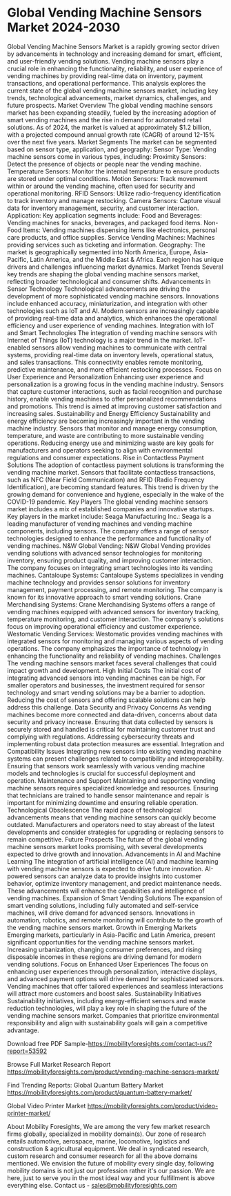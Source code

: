 # Global Vending Machine Sensors Market 2024-2030
Global Vending Machine Sensors Market is a rapidly growing sector driven by advancements in technology and increasing demand for smart, efficient, and user-friendly vending solutions. Vending machine sensors play a crucial role in enhancing the functionality, reliability, and user experience of vending machines by providing real-time data on inventory, payment transactions, and operational performance. This analysis explores the current state of the global vending machine sensors market, including key trends, technological advancements, market dynamics, challenges, and future prospects.
Market Overview
The global vending machine sensors market has been expanding steadily, fueled by the increasing adoption of smart vending machines and the rise in demand for automated retail solutions. As of 2024, the market is valued at approximately $1.2 billion, with a projected compound annual growth rate (CAGR) of around 12-15% over the next five years.
Market Segments
The market can be segmented based on sensor type, application, and geography:
Sensor Type: Vending machine sensors come in various types, including:
Proximity Sensors: Detect the presence of objects or people near the vending machine.
Temperature Sensors: Monitor the internal temperature to ensure products are stored under optimal conditions.
Motion Sensors: Track movement within or around the vending machine, often used for security and operational monitoring.
RFID Sensors: Utilize radio-frequency identification to track inventory and manage restocking.
Camera Sensors: Capture visual data for inventory management, security, and customer interaction.
Application: Key application segments include:
Food and Beverages: Vending machines for snacks, beverages, and packaged food items.
Non-Food Items: Vending machines dispensing items like electronics, personal care products, and office supplies.
Service Vending Machines: Machines providing services such as ticketing and information.
Geography: The market is geographically segmented into North America, Europe, Asia-Pacific, Latin America, and the Middle East & Africa. Each region has unique drivers and challenges influencing market dynamics.
Market Trends
Several key trends are shaping the global vending machine sensors market, reflecting broader technological and consumer shifts.
Advancements in Sensor Technology
Technological advancements are driving the development of more sophisticated vending machine sensors. Innovations include enhanced accuracy, miniaturization, and integration with other technologies such as IoT and AI. Modern sensors are increasingly capable of providing real-time data and analytics, which enhances the operational efficiency and user experience of vending machines.
Integration with IoT and Smart Technologies
The integration of vending machine sensors with Internet of Things (IoT) technology is a major trend in the market. IoT-enabled sensors allow vending machines to communicate with central systems, providing real-time data on inventory levels, operational status, and sales transactions. This connectivity enables remote monitoring, predictive maintenance, and more efficient restocking processes.
Focus on User Experience and Personalization
Enhancing user experience and personalization is a growing focus in the vending machine industry. Sensors that capture customer interactions, such as facial recognition and purchase history, enable vending machines to offer personalized recommendations and promotions. This trend is aimed at improving customer satisfaction and increasing sales.
Sustainability and Energy Efficiency
Sustainability and energy efficiency are becoming increasingly important in the vending machine industry. Sensors that monitor and manage energy consumption, temperature, and waste are contributing to more sustainable vending operations. Reducing energy use and minimizing waste are key goals for manufacturers and operators seeking to align with environmental regulations and consumer expectations.
Rise in Contactless Payment Solutions
The adoption of contactless payment solutions is transforming the vending machine market. Sensors that facilitate contactless transactions, such as NFC (Near Field Communication) and RFID (Radio Frequency Identification), are becoming standard features. This trend is driven by the growing demand for convenience and hygiene, especially in the wake of the COVID-19 pandemic.
Key Players
The global vending machine sensors market includes a mix of established companies and innovative startups. Key players in the market include:
Seaga Manufacturing Inc.: Seaga is a leading manufacturer of vending machines and vending machine components, including sensors. The company offers a range of sensor technologies designed to enhance the performance and functionality of vending machines.
N&W Global Vending: N&W Global Vending provides vending solutions with advanced sensor technologies for monitoring inventory, ensuring product quality, and improving customer interaction. The company focuses on integrating smart technologies into its vending machines.
Cantaloupe Systems: Cantaloupe Systems specializes in vending machine technology and provides sensor solutions for inventory management, payment processing, and remote monitoring. The company is known for its innovative approach to smart vending solutions.
Crane Merchandising Systems: Crane Merchandising Systems offers a range of vending machines equipped with advanced sensors for inventory tracking, temperature monitoring, and customer interaction. The company's solutions focus on improving operational efficiency and customer experience.
Westomatic Vending Services: Westomatic provides vending machines with integrated sensors for monitoring and managing various aspects of vending operations. The company emphasizes the importance of technology in enhancing the functionality and reliability of vending machines.
Challenges
The vending machine sensors market faces several challenges that could impact growth and development.
High Initial Costs
The initial cost of integrating advanced sensors into vending machines can be high. For smaller operators and businesses, the investment required for sensor technology and smart vending solutions may be a barrier to adoption. Reducing the cost of sensors and offering scalable solutions can help address this challenge.
Data Security and Privacy Concerns
As vending machines become more connected and data-driven, concerns about data security and privacy increase. Ensuring that data collected by sensors is securely stored and handled is critical for maintaining customer trust and complying with regulations. Addressing cybersecurity threats and implementing robust data protection measures are essential.
Integration and Compatibility Issues
Integrating new sensors into existing vending machine systems can present challenges related to compatibility and interoperability. Ensuring that sensors work seamlessly with various vending machine models and technologies is crucial for successful deployment and operation.
Maintenance and Support
Maintaining and supporting vending machine sensors requires specialized knowledge and resources. Ensuring that technicians are trained to handle sensor maintenance and repair is important for minimizing downtime and ensuring reliable operation.
Technological Obsolescence
The rapid pace of technological advancements means that vending machine sensors can quickly become outdated. Manufacturers and operators need to stay abreast of the latest developments and consider strategies for upgrading or replacing sensors to remain competitive.
Future Prospects
The future of the global vending machine sensors market looks promising, with several developments expected to drive growth and innovation.
Advancements in AI and Machine Learning
The integration of artificial intelligence (AI) and machine learning with vending machine sensors is expected to drive future innovation. AI-powered sensors can analyze data to provide insights into customer behavior, optimize inventory management, and predict maintenance needs. These advancements will enhance the capabilities and intelligence of vending machines.
Expansion of Smart Vending Solutions
The expansion of smart vending solutions, including fully automated and self-service machines, will drive demand for advanced sensors. Innovations in automation, robotics, and remote monitoring will contribute to the growth of the vending machine sensors market.
Growth in Emerging Markets
Emerging markets, particularly in Asia-Pacific and Latin America, present significant opportunities for the vending machine sensors market. Increasing urbanization, changing consumer preferences, and rising disposable incomes in these regions are driving demand for modern vending solutions.
Focus on Enhanced User Experiences
The focus on enhancing user experiences through personalization, interactive displays, and advanced payment options will drive demand for sophisticated sensors. Vending machines that offer tailored experiences and seamless interactions will attract more customers and boost sales.
Sustainability Initiatives
Sustainability initiatives, including energy-efficient sensors and waste reduction technologies, will play a key role in shaping the future of the vending machine sensors market. Companies that prioritize environmental responsibility and align with sustainability goals will gain a competitive advantage.

Download free PDF Sample-https://mobilityforesights.com/contact-us/?report=53592


Browse Full Market Research Report 
https://mobilityforesights.com/product/vending-machine-sensors-market/


Find Trending Reports:
Global Quantum Battery Market
https://mobilityforesights.com/product/quantum-battery-market/

Global Video Printer Market
https://mobilityforesights.com/product/video-printer-market/



About Mobility Foresights,
We are among the very few market research firms globally, specialized in mobility domain(s). Our zone of research entails automotive, aerospace, marine, locomotive, logistics and construction & agricultural equipment. We deal in syndicated research, custom research and consumer research for all the above domains mentioned.
We envision the future of mobility every single day, following mobility domains is not just our profession rather it's our passion. We are here, just to serve you in the most ideal way and your fulfillment is above everything else. Contact us -  sales@mobilityforesights.com 



